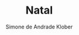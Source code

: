 ---
layout: frase
title: "Natal"
author: "Simone de Andrade Klober"
category: frases
tags: [frases]
image: frases/natal.png
---